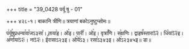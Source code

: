+++
title = "39_0428 पर्यू षु - 01"

+++
४२८-१। बाकानि त्रीणि॥ त्रयाणां बकोऽनुष्टुप्सोमः॥

प꣢र्यू꣯षुप्रधन्वा꣯वा꣯जऽ३सा꣡। ताया꣢इ। ओ꣡इ। पारी꣢। ओ꣡इ। वृत्रा꣢꣯णि। स꣡क्षणिः। द्वाइष꣪स्ताराऽ᳒२᳒। धि꣡याऽ᳒२᳒इ। अ꣡र्णायाऽ᳒२ः᳒। नाऽ᳒२ः᳒। ई꣡꣯रासाऽ२३इ। ओ꣡ये꣢ऽ३। रसा꣢ऽ३४३इ। ओ꣡ऽ२३४५इ॥ डा॥